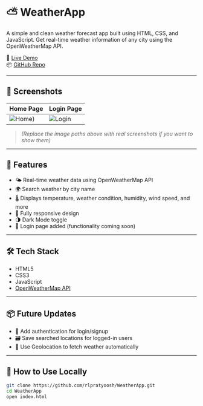 # ⛅ WeatherApp

A simple and clean weather forecast app built using HTML, CSS, and JavaScript. Get real-time weather information of any city using the OpenWeatherMap API.

🔗 [Live Demo](https://rlpratyoosh.github.io/WeatherApp/)  
📦 [GitHub Repo](https://github.com/rlpratyoosh/WeatherApp)

---

## 📸 Screenshots

| Home Page | Login Page |
|----------|------------|
| ![Home]()) | ![Login]() |

> *(Replace the image paths above with real screenshots if you want to show them)*

---

## 🚀 Features

- 🌤️ Real-time weather data using OpenWeatherMap API  
- 🌍 Search weather by city name  
- 🌡️ Displays temperature, weather condition, humidity, wind speed, and more  
- 📱 Fully responsive design  
- 🌗 Dark Mode toggle  
- 🔐 Login page added (functionality coming soon)

---

## 🛠️ Tech Stack

- HTML5  
- CSS3  
- JavaScript  
- [OpenWeatherMap API](https://openweathermap.org/api)

---

## 📦 Future Updates

- 🔐 Add authentication for login/signup  
- 🗃️ Save searched locations for logged-in users  
- 📍 Use Geolocation to fetch weather automatically

---

## 🧠 How to Use Locally

```bash
git clone https://github.com/rlpratyoosh/WeatherApp.git
cd WeatherApp
open index.html
